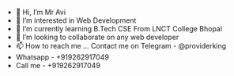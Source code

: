 - 👋 Hi, I’m Mr Avi
- 👀 I’m interested in Web Development
- 🌱 I’m currently learning B.Tech CSE From LNCT College Bhopal
- 💞️ I’m looking to collaborate on any web developer 
- 📫 How to reach me ... Contact me on Telegram - @providerking
- Whatsapp - +919262917049
- Call me - +919262917049

<!---
avi9262/avi9262 is a ✨ special ✨ repository because its `README.md` (this file) appears on your GitHub profile.
You can click the Preview link to take a look at your changes.
--->
